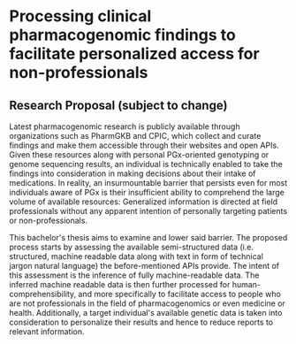 # Processing clinical pharmacogenomic findings to facilitate personalized access for non-professionals

## Research Proposal (subject to change)

Latest pharmacogenomic research is publicly available through organizations such as PharmGKB and CPIC, which collect and curate findings and make them accessible through their websites and open APIs.
Given these resources along with personal PGx-oriented genotyping or genome sequencing results, an individual is technically enabled to take the findings into consideration in making decisions about their intake of medications.
In reality, an insurmountable barrier that persists even for most individuals aware of PGx is their insufficient ability to comprehend the large volume of available resources:
Generalized information is directed at field professionals without any apparent intention of personally targeting patients or non-professionals.

This bachelor's thesis aims to examine and lower said barrier.
The proposed process starts by assessing the available semi-structured data (i.e. structured, machine readable data along with text in form of technical jargon natural language) the before-mentioned APIs provide.
The intent of this assessment is the inference of fully machine-readable data.
The inferred machine readable data is then further processed for human-comprehensibility, and more specifically to facilitate access to people who are not professionals in the field of pharmacogenomics or even medicine or health.
Additionally, a target individual's available genetic data is taken into consideration to personalize their results and hence to reduce reports to relevant information.

